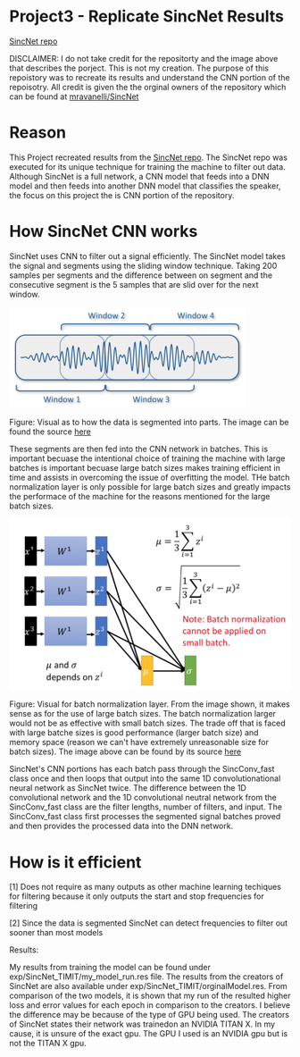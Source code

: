 # Project3 - Replicate SincNet Results

[SincNet repo](https://github.com/huda-irs/Project3/blob/main/SincNet.png)

DISCLAIMER: I do not take credit for the repositorty and the image above that describes the porject. This is not my creation. The purpose of this repoistory was to recreate its results and understand the CNN portion of the repoisotry. All credit is given the the orginal owners of the repository which can be found at [mravanelli/SincNet](https://github.com/mravanelli/SincNet)

# Reason
This Project recreated results from the [SincNet repo](https://github.com/mravanelli/SincNet). The SincNet repo was executed for its unique technique for training the machine to filter out data. Although SincNet is a full network, a CNN model that feeds into a DNN model and then feeds into another DNN model that classifies the speaker, the focus on this project the is CNN portion of the repository.

# How SincNet CNN works
SincNet uses CNN to filter out a signal efficiently. The SincNet model takes the signal and segments using the sliding window technique. Taking 200 samples per segments and the difference between on segment and the consecutive segment is the 5 samples that are slid over for the next window. 

![sliding window segmentation](https://github.com/huda-irs/Project3/blob/main/sliding_window.png)

Figure: Visual as to how the data is segmented into parts. The image can be found the source [here](https://stackoverflow.com/questions/55874826/feature-extraction-for-keyword-spotting-on-long-form-audio-using-a-cnn)

These segments are then fed into the CNN network in batches. This is important becuase the intentional choice of training the machine with large batches is important becuase large batch sizes makes training efficient in time and assists in overcoming the issue of overfitting the model. THe batch normalization layer is only possible for large batch sizes and greatly impacts the performace of the machine for the reasons mentioned for the large batch sizes.

![batch layer normalization](https://github.com/huda-irs/Project3/blob/main/batch_normalization.jpeg)

Figure: Visual for batch normalization layer. From the image shown, it makes sense as for the use of large batch sizes. The batch normalization larger would not be as effective with small batch sizes. The trade off that is faced with large batche sizes is good performance (larger batch size) and memory space (reason we can't have extremely unreasonable size for batch sizes). The image above can be found by its source [here](https://medium.com/deep-learning-g/batch-normalization-af993b5d58b1)

SincNet's CNN portions has each batch pass through the SincConv_fast class once and then loops that output into the same 1D convolutionational neural network as SincNet twice. The difference between the 1D convolutional network and the 1D convolutional neutral network from the SincConv_fast class are the filter lengths, number of filters, and input. The SincConv_fast class first processes the segmented signal batches proved and then provides the processed data into the DNN network. 

# How is it efficient

[1] Does not require as many outputs as other machine learning techiques for filtering because it only outputs the start and stop frequencies for filtering

[2] Since the data is segmented SincNet can detect frequencies to filter out sooner than most models

Results:

My results from training the model can be found under exp/SincNet_TIMIT/my_model_run.res file. The results from the creators of SincNet are also available under exp/SincNet_TIMIT/orginalModel.res. From comparison of the two models, it is shown that my run of the resulted higher loss and error values for each epoch in comparison to the creators. I believe the difference may be because of the type of GPU being used. The creators of SincNet states their network was trainedon an NVIDIA TITAN X. In my cause, it is unsure of the exact gpu. The GPU I used is an NVIDIA gpu but is not the TITAN X gpu.
